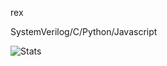 rex

SystemVerilog/C/Python/Javascript

![Stats](https://github-readme-stats.vercel.app/api?username=rexrainbow&show_icons=true&theme=radical)
